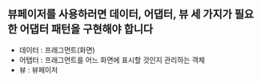 ## 뷰페이저를 사용하러면 데이터, 어댑터, 뷰 세 가지가 필요한 어댑터 패턴을 구현해야 합니다
- 데이터 : 프래그먼트(화면)   
- 어탭터 : 프래그먼트를 어느 화면에 표시할 것인지 관리하는 객체   
- 뷰 : 뷰페이저
